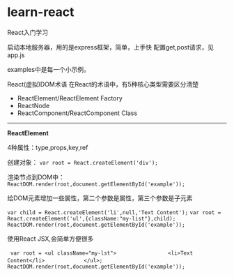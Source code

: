 # learn-react
React入门学习

启动本地服务器，用的是express框架，简单，上手快
配置get,post请求，见app.js

examples中是每一个小示例。

React(虚拟)DOM术语
在React的术语中，有5种核心类型需要区分清楚

- ReactElement/ReactElement Factory
- ReactNode
- ReactComponent/ReactComponent Class

------

**ReactElement**

4种属性：type,props,key,ref

创建对象：
```var root = React.createElement('div');```


渲染节点到DOM中：
```ReactDOM.render(root,document.getElementById('example'));```


给DOM元素增加一些属性，第二个参数是属性，第三个参数是子元素

```var child = React.createElement('li',null,'Text Content');```
```var root = React.createElement('ul',{className:"my-list"},child);```
```ReactDOM.render(root,document.getElementById('example'));```


使用React JSX,会简单方便很多

``` var root = <ul className="my-lst">```
```                <li>Text Content</li>```
```            </ul>;```
```ReactDOM.render(root,document.getElementById('example'));```